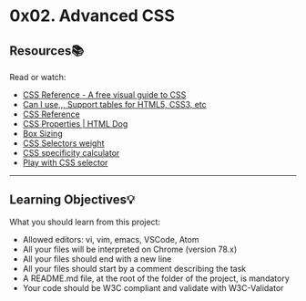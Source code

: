 # 0x02. Advanced CSS

## Resources:books:
Read or watch:
* [CSS Reference - A free visual guide to CSS](https://intranet.hbtn.io/rltoken/7zgAvnHaPhhWHIEEr9VXQg)
* [Can I use,,, Support tables for HTML5, CSS3, etc](https://intranet.hbtn.io/rltoken/dg_RKNrW7wJe6MvFjVulYQ)
* [CSS Reference](https://intranet.hbtn.io/rltoken/g5ZCzFdcn8SuReONAJZD5Q)
* [CSS Properties | HTML Dog](https://intranet.hbtn.io/rltoken/vwDD3LTuhHh1lqNMy1D0AA)
* [Box Sizing](https://intranet.hbtn.io/rltoken/nbDnTy1VOxoAMU54K5wHgQ)
* [CSS Selectors weight](https://intranet.hbtn.io/rltoken/PDu4JjsVhilIKtNumZHkbA)
* [CSS specificity calculator](https://intranet.hbtn.io/rltoken/pKnciYY8Ri96r4dxbSLHwQ)
* [Play with CSS selector](https://intranet.hbtn.io/rltoken/cYkcdg40UhNAXBHz-6kk_Q)

---
## Learning Objectives:bulb:
What you should learn from this project:

* Allowed editors: vi, vim, emacs, VSCode, Atom
* All your files will be interpreted on Chrome (version 78.x)
* All your files should end with a new line
* All your files should start by a comment describing the task
* A README.md file, at the root of the folder of the project, is mandatory
* Your code should be W3C compliant and validate with W3C-Validator



